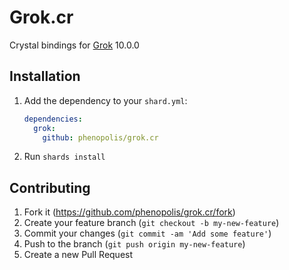 # Grok.cr

Crystal bindings for [Grok](https://github.com/GrokImageCompression/grok) 10.0.0

## Installation

1. Add the dependency to your `shard.yml`:

   ```yaml
   dependencies:
     grok:
       github: phenopolis/grok.cr
   ```

2. Run `shards install`

## Contributing

1. Fork it (<https://github.com/phenopolis/grok.cr/fork>)
2. Create your feature branch (`git checkout -b my-new-feature`)
3. Commit your changes (`git commit -am 'Add some feature'`)
4. Push to the branch (`git push origin my-new-feature`)
5. Create a new Pull Request
